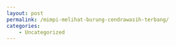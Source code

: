 ```yaml
---
layout: post
permalink: /mimpi-melihat-burung-cendrawasih-terbang/
categories:
    - Uncategorized
---
```


